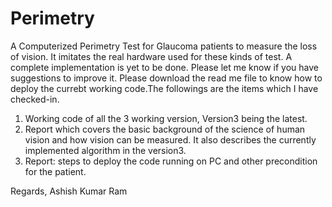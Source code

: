 Perimetry
=========

A Computerized Perimetry Test for Glaucoma patients to measure the loss of vision. It imitates the real hardware used for these kinds of test. A complete implementation is yet to be done. Please let me know if you have suggestions to improve it.
Please download the read me file to know how to deploy the currebt working code.The followings are the items which I have checked-in.
1. Working code of all the 3 working version, Version3 being the latest.
2. Report which covers the basic background of the science of human vision and how vision can be measured. It also describes the currently implemented algorithm in the version3.
3. Report: steps to deploy the code running on PC and other precondition for the patient.


Regards,
Ashish Kumar Ram
